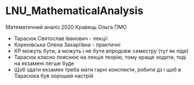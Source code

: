 # LNU_MathematicalAnalysis
Математичний аналіз 2020 Кравець Ольга ПМО

- Тарасюк Святослав Іванович - лекції
- Коренівська Олена Захаріївна - практичні
- КР можуть бути, а можуть і не бути впродовж семестру (тут як піде)
- Тарасюк класно пояснює на лекція теорію, тому краще ходити, тоді на екзамені легше буде
- Щоб здати екзамен треба мати гарні конспекти, робити дз і щоб в Тарасюка був хороший настрій 
